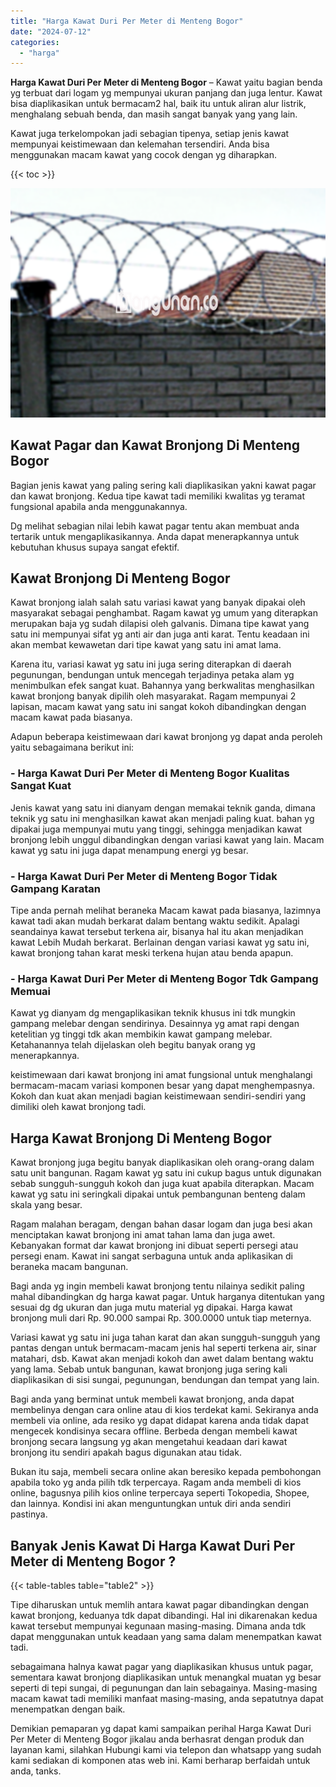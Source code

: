 ```yaml
---
title: "Harga Kawat Duri Per Meter di Menteng Bogor"
date: "2024-07-12"
categories: 
  - "harga"
---
```


**Harga Kawat Duri Per Meter di Menteng Bogor** – Kawat yaitu bagian benda yg terbuat dari logam yg mempunyai ukuran panjang dan juga lentur. Kawat bisa diaplikasikan untuk bermacam2 hal, baik itu untuk aliran alur listrik, menghalang sebuah benda, dan masih sangat banyak yang yang lain.

Kawat juga terkelompokan jadi sebagian tipenya, setiap jenis kawat mempunyai keistimewaan dan kelemahan tersendiri. Anda bisa menggunakan macam kawat yang cocok dengan yg diharapkan.

{{< toc >}}

![Harga Kawat Duri Per Meter di Menteng Bogor](/images/jual-kawat-murah14.png)

## Kawat Pagar dan Kawat Bronjong Di Menteng Bogor

Bagian jenis kawat yang paling sering kali diaplikasikan yakni kawat pagar dan kawat bronjong. Kedua tipe kawat tadi memiliki kwalitas yg teramat fungsional apabila anda menggunakannya.

Dg melihat sebagian nilai lebih kawat pagar tentu akan membuat anda tertarik untuk mengaplikasikannya. Anda dapat menerapkannya untuk kebutuhan khusus supaya sangat efektif.

## Kawat Bronjong Di Menteng Bogor

Kawat bronjong ialah salah satu variasi kawat yang banyak dipakai oleh masyarakat sebagai penghambat. Ragam kawat yg umum yang diterapkan merupakan baja yg sudah dilapisi oleh galvanis. Dimana tipe kawat yang satu ini mempunyai sifat yg anti air dan juga anti karat. Tentu keadaan ini akan membat kewawetan dari tipe kawat yang satu ini amat lama.

Karena itu, variasi kawat yg satu ini juga sering diterapkan di daerah pegunungan, bendungan untuk mencegah terjadinya petaka alam yg menimbulkan efek sangat kuat. Bahannya yang berkwalitas menghasilkan kawat bronjong banyak dipilih oleh masyarakat. Ragam mempunyai 2 lapisan, macam kawat yang satu ini sangat kokoh dibandingkan dengan macam kawat pada biasanya.

Adapun beberapa keistimewaan dari kawat bronjong yg dapat anda peroleh yaitu sebagaimana berikut ini:

### \- Harga Kawat Duri Per Meter di Menteng Bogor Kualitas Sangat Kuat

Jenis kawat yang satu ini dianyam dengan memakai teknik ganda, dimana teknik yg satu ini menghasilkan kawat akan menjadi paling kuat. bahan yg dipakai juga mempunyai mutu yang tinggi, sehingga menjadikan kawat bronjong lebih unggul dibandingkan dengan variasi kawat yang lain. Macam kawat yg satu ini juga dapat menampung energi yg besar.

### \- Harga Kawat Duri Per Meter di Menteng Bogor Tidak Gampang Karatan

Tipe anda pernah melihat beraneka Macam kawat pada biasanya, lazimnya kawat tadi akan mudah berkarat dalam bentang waktu sedikit. Apalagi seandainya kawat tersebut terkena air, bisanya hal itu akan menjadikan kawat Lebih Mudah berkarat. Berlainan dengan variasi kawat yg satu ini, kawat bronjong tahan karat meski terkena hujan atau benda apapun.

### \- Harga Kawat Duri Per Meter di Menteng Bogor Tdk Gampang Memuai

Kawat yg dianyam dg mengaplikasikan teknik khusus ini tdk mungkin gampang melebar dengan sendirinya. Desainnya yg amat rapi dengan ketelitian yg tinggi tdk akan membikin kawat gampang melebar. Ketahanannya telah dijelaskan oleh begitu banyak orang yg menerapkannya.

keistimewaan dari kawat bronjong ini amat fungsional untuk menghalangi bermacam-macam variasi komponen besar yang dapat menghempasnya. Kokoh dan kuat akan menjadi bagian keistimewaan sendiri-sendiri yang dimiliki oleh kawat bronjong tadi.

## Harga Kawat Bronjong Di Menteng Bogor

Kawat bronjong juga begitu banyak diaplikasikan oleh orang-orang dalam satu unit bangunan. Ragam kawat yg satu ini cukup bagus untuk digunakan sebab sungguh-sungguh kokoh dan juga kuat apabila diterapkan. Macam kawat yg satu ini seringkali dipakai untuk pembangunan benteng dalam skala yang besar.

Ragam malahan beragam, dengan bahan dasar logam dan juga besi akan menciptakan kawat bronjong ini amat tahan lama dan juga awet. Kebanyakan format dar kawat bronjong ini dibuat seperti persegi atau persegi enam. Kawat ini sangat serbaguna untuk anda aplikasikan di beraneka macam bangunan.

Bagi anda yg ingin membeli kawat bronjong tentu nilainya sedikit paling mahal dibandingkan dg harga kawat pagar. Untuk harganya ditentukan yang sesuai dg dg ukuran dan juga mutu material yg dipakai. Harga kawat bronjong muli dari Rp. 90.000 sampai Rp. 300.0000 untuk tiap meternya.

Variasi kawat yg satu ini juga tahan karat dan akan sungguh-sungguh yang pantas dengan untuk bermacam-macam jenis hal seperti terkena air, sinar matahari, dsb. Kawat akan menjadi kokoh dan awet dalam bentang waktu yang lama. Sebab untuk bangunan, kawat bronjong juga sering kali diaplikasikan di sisi sungai, pegunungan, bendungan dan tempat yang lain.

Bagi anda yang berminat untuk membeli kawat bronjong, anda dapat membelinya dengan cara online atau di kios terdekat kami. Sekiranya anda membeli via online, ada resiko yg dapat didapat karena anda tidak dapat mengecek kondisinya secara offline. Berbeda dengan membeli kawat bronjong secara langsung yg akan mengetahui keadaan dari kawat bronjong itu sendiri apakah bagus digunakan atau tidak.

Bukan itu saja, membeli secara online akan beresiko kepada pembohongan apabila toko yg anda pilih tdk terpercaya. Ragam anda membeli di kios online, bagusnya pilih kios online terpercaya seperti Tokopedia, Shopee, dan lainnya. Kondisi ini akan menguntungkan untuk diri anda sendiri pastinya.

## Banyak Jenis Kawat Di Harga Kawat Duri Per Meter di Menteng Bogor ?

{{< table-tables table="table2" >}}

Tipe diharuskan untuk memlih antara kawat pagar dibandingkan dengan kawat bronjong, keduanya tdk dapat dibandingi. Hal ini dikarenakan kedua kawat tersebut mempunyai kegunaan masing-masing. Dimana anda tdk dapat menggunakan untuk keadaan yang sama dalam menempatkan kawat tadi.

sebagaimana halnya kawat pagar yang diaplikasikan khusus untuk pagar, sementara kawat bronjong diaplikasikan untuk menangkal muatan yg besar seperti di tepi sungai, di pegunungan dan lain sebagainya. Masing-masing macam kawat tadi memiliki manfaat masing-masing, anda sepatutnya dapat menempatkan dengan baik.

Demikian pemaparan yg dapat kami sampaikan perihal Harga Kawat Duri Per Meter di Menteng Bogor jikalau anda berhasrat dengan produk dan layanan kami, silahkan Hubungi kami via telepon dan whatsapp yang sudah kami sediakan di komponen atas web ini. Kami berharap berfaidah untuk anda, tanks.
